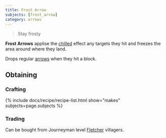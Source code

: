 ```yaml
---
title: Frost Arrow
subjects: [frost_arrow]
category: arrows
---
```

> Stay frosty

**Frost Arrows** applise the [chilled](../../../1.15/cofh-core/status-effects)
effect any targets they hit and freezes the area around where they land.

Drops regular [arrows](https://minecraft.fandom.com/wiki/Arrow) when they hit a block.

Obtaining
---------

### Crafting

{% include docs/recipe/recipe-list.html show="makes" subjects=page.subjects %}

### Trading
Can be bought from Journeyman level [Fletcher](https://minecraft.fandom.com/wiki/Trading#Fletcher) villagers.